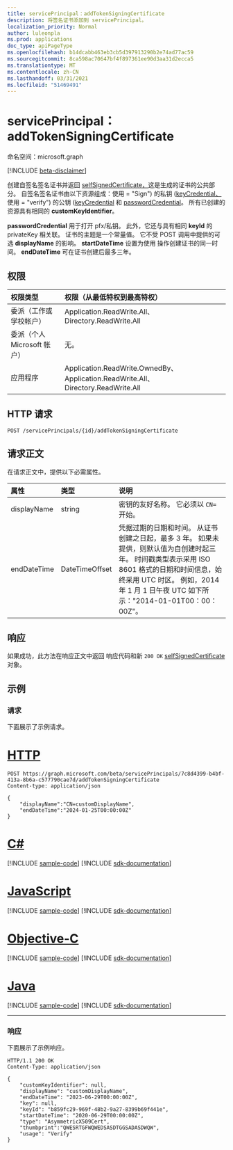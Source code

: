 ```yaml
---
title: servicePrincipal：addTokenSigningCertificate
description: 将签名证书添加到 servicePrincipal。
localization_priority: Normal
author: luleonpla
ms.prod: applications
doc_type: apiPageType
ms.openlocfilehash: b14dcabb463eb3cb5d397913290b2e74ad77ac59
ms.sourcegitcommit: 8ca598ac70647bf4f897361ee90d3aa31d2ecca5
ms.translationtype: MT
ms.contentlocale: zh-CN
ms.lasthandoff: 03/31/2021
ms.locfileid: "51469491"
---
```

# <a name="serviceprincipal-addtokensigningcertificate"></a>servicePrincipal：addTokenSigningCertificate

命名空间：microsoft.graph

[!INCLUDE [beta-disclaimer](../../includes/beta-disclaimer.md)]

创建自签名签名证书并返回 [selfSignedCertificate，](../resources/selfsignedcertificate.md)这是生成的证书的公共部分。 自签名签名证书由以下资源组成：使用 = "Sign") 的私钥 ([keyCredential、](../resources/keycredential.md) 使用 = "verify") 的公钥 ([keyCredential](../resources/keycredential.md) 和 [passwordCredential](../resources/passwordcredential.md)。 所有已创建的资源具有相同的 **customKeyIdentifier**。

**passwordCredential** 用于打开 pfx/私钥。 此外，它还与具有相同 **keyId** 的 privateKey 相关联。 证书的主题是一个常量值。 它不受 POST 调用中提供的可选 **displayName** 的影响。 **startDateTime** 设置为使用 操作创建证书的同一时间。 **endDateTime** 可在证书创建后最多三年。

## <a name="permissions"></a>权限

|权限类型      | 权限（从最低特权到最高特权）              |
|:--------------------|:---------------------------------------------------------|
|委派（工作或学校帐户） | Application.ReadWrite.All、Directory.ReadWrite.All |
|委派（个人 Microsoft 帐户） | 无。    |
|应用程序 | Application.ReadWrite.OwnedBy、Application.ReadWrite.All、Directory.ReadWrite.All |


## <a name="http-request"></a>HTTP 请求

<!-- { "blockType": "ignored" } -->

```http
POST /servicePrincipals/{id}/addTokenSigningCertificate
```

## <a name="request-body"></a>请求正文

在请求正文中，提供以下必需属性。

| 属性     | 类型   |说明|
|:---------------|:--------|:----------|
| displayName | string | 密钥的友好名称。  它必须以 `CN=` 开始。|
| endDateTime | DateTimeOffset |凭据过期的日期和时间。 从证书创建之日起，最多 3 年。 如果未提供，则默认值为自创建时起三年。 时间戳类型表示采用 ISO 8601 格式的日期和时间信息，始终采用 UTC 时区。 例如，2014 年 1 月 1 日午夜 UTC 如下所示："2014-01-01T00：00：00Z"。|

## <a name="response"></a>响应

如果成功，此方法在响应正文中返回 响应代码和新 `200 OK` [selfSignedCertificate](../resources/selfsignedcertificate.md) 对象。

## <a name="examples"></a>示例

### <a name="request"></a>请求

下面展示了示例请求。


# <a name="http"></a>[HTTP](#tab/http)
<!-- {
  "blockType": "request",
  "name": "serviceprincipal_addtokensigningcertificate"
}-->

```http
POST https://graph.microsoft.com/beta/servicePrincipals/7c8d4399-b4bf-413a-8b6a-c577790cae7d/addTokenSigningCertificate
Content-type: application/json

{
    "displayName":"CN=customDisplayName",
    "endDateTime":"2024-01-25T00:00:00Z"
}
```
# <a name="c"></a>[C#](#tab/csharp)
[!INCLUDE [sample-code](../includes/snippets/csharp/serviceprincipal-addtokensigningcertificate-csharp-snippets.md)]
[!INCLUDE [sdk-documentation](../includes/snippets/snippets-sdk-documentation-link.md)]

# <a name="javascript"></a>[JavaScript](#tab/javascript)
[!INCLUDE [sample-code](../includes/snippets/javascript/serviceprincipal-addtokensigningcertificate-javascript-snippets.md)]
[!INCLUDE [sdk-documentation](../includes/snippets/snippets-sdk-documentation-link.md)]

# <a name="objective-c"></a>[Objective-C](#tab/objc)
[!INCLUDE [sample-code](../includes/snippets/objc/serviceprincipal-addtokensigningcertificate-objc-snippets.md)]
[!INCLUDE [sdk-documentation](../includes/snippets/snippets-sdk-documentation-link.md)]

# <a name="java"></a>[Java](#tab/java)
[!INCLUDE [sample-code](../includes/snippets/java/serviceprincipal-addtokensigningcertificate-java-snippets.md)]
[!INCLUDE [sdk-documentation](../includes/snippets/snippets-sdk-documentation-link.md)]

---



### <a name="response"></a>响应

下面展示了示例响应。

<!-- {
  "blockType": "response",
  "truncated": true,
  "@odata.type": "microsoft.graph.selfSignedCertificate"
} -->

```http
HTTP/1.1 200 OK
Content-Type: application/json

{
    "customKeyIdentifier": null,
    "displayName": "customDisplayName",
    "endDateTime": "2023-06-29T00:00:00Z",
    "key": null,
    "keyId": "b859fc29-969f-48b2-9a27-8399b69f441e",
    "startDateTime": "2020-06-29T00:00:00Z",
    "type": "AsymmetricX509Cert",
    "thumbprint":"QWESRTGFWQWEDSASDTGGSADASDWQW",
    "usage": "Verify"
}
```
<!-- uuid: 16cd6b66-4b1a-43a1-adaf-3a886856ed98
2021-01-15 14:57:30 UTC -->
<!-- {
  "type": "#page.annotation",
  "description": "servicePrincipal: selfSignedCertificate",
  "keywords": "",
  "section": "documentation",
  "tocPath": "",
  "suppressions": [
    "Error: serviceprincipal_selfsignedcertificate:\r\n      Resource type was null or missing, so we assume there is no response to validate."
    ]
} -->

